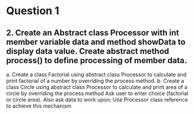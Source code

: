 # Question 1
## 2. Create an Abstract class Processor with int member variable data and method showData to display data value. Create abstract method process() to define processing of member data.
a. Create a class Factorial using abstract class Processor to calculate and print factorial of a number by overriding the process method.
b. Create a class Circle using abstract class Processor to calculate and print area of a circle by overriding the process method
Ask user to enter choice (factorial or circle area). Also ask data to work upon; Use Processor class reference to achieve this mechanism
